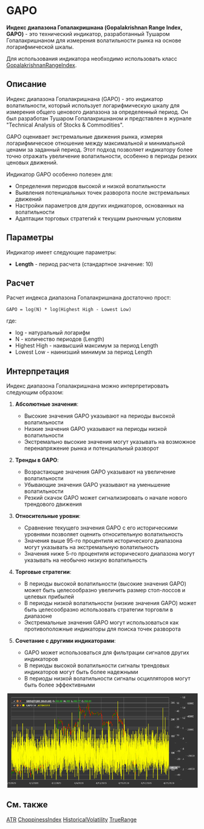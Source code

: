 # GAPO

**Индекс диапазона Гопалакришнана (Gopalakrishnan Range Index, GAPO)** - это технический индикатор, разработанный Тушаром Гопалакришнаном для измерения волатильности рынка на основе логарифмической шкалы.

Для использования индикатора необходимо использовать класс [GopalakrishnanRangeIndex](xref:StockSharp.Algo.Indicators.GopalakrishnanRangeIndex).

## Описание

Индекс диапазона Гопалакришнана (GAPO) - это индикатор волатильности, который использует логарифмическую шкалу для измерения общего ценового диапазона за определенный период. Он был разработан Тушаром Гопалакришнаном и представлен в журнале "Technical Analysis of Stocks & Commodities".

GAPO оценивает экстремальные движения рынка, измеряя логарифмическое отношение между максимальной и минимальной ценами за заданный период. Этот подход позволяет индикатору более точно отражать увеличение волатильности, особенно в периоды резких ценовых движений.

Индикатор GAPO особенно полезен для:
- Определения периодов высокой и низкой волатильности
- Выявления потенциальных точек разворота после экстремальных движений
- Настройки параметров для других индикаторов, основанных на волатильности
- Адаптации торговых стратегий к текущим рыночным условиям

## Параметры

Индикатор имеет следующие параметры:
- **Length** - период расчета (стандартное значение: 10)

## Расчет

Расчет индекса диапазона Гопалакришнана достаточно прост:

```
GAPO = log(N) * log(Highest High - Lowest Low)
```

где:
- log - натуральный логарифм
- N - количество периодов (Length)
- Highest High - наивысший максимум за период Length
- Lowest Low - наинизший минимум за период Length

## Интерпретация

Индекс диапазона Гопалакришнана можно интерпретировать следующим образом:

1. **Абсолютные значения**:
   - Высокие значения GAPO указывают на периоды высокой волатильности
   - Низкие значения GAPO указывают на периоды низкой волатильности
   - Экстремально высокие значения могут указывать на возможное перенапряжение рынка и потенциальный разворот

2. **Тренды в GAPO**:
   - Возрастающие значения GAPO указывают на увеличение волатильности
   - Убывающие значения GAPO указывают на уменьшение волатильности
   - Резкий скачок GAPO может сигнализировать о начале нового трендового движения

3. **Относительные уровни**:
   - Сравнение текущего значения GAPO с его историческими уровнями позволяет оценить относительную волатильность
   - Значения выше 95-го процентиля исторического диапазона могут указывать на экстремальную волатильность
   - Значения ниже 5-го процентиля исторического диапазона могут указывать на необычно низкую волатильность

4. **Торговые стратегии**:
   - В периоды высокой волатильности (высокие значения GAPO) может быть целесообразно увеличить размер стоп-лоссов и целевых прибылей
   - В периоды низкой волатильности (низкие значения GAPO) может быть целесообразно использовать стратегии торговли в диапазоне
   - Экстремальные значения GAPO могут использоваться как противоположные индикаторы для поиска точек разворота

5. **Сочетание с другими индикаторами**:
   - GAPO может использоваться для фильтрации сигналов других индикаторов
   - В периоды высокой волатильности сигналы трендовых индикаторов могут быть более надежными
   - В периоды низкой волатильности сигналы осцилляторов могут быть более эффективными

![indicator_gopalakrishnan_range_index](../../../../images/indicator_gopalakrishnan_range_index.png)

## См. также

[ATR](atr.md)
[ChoppinessIndex](choppiness_index.md)
[HistoricalVolatility](historical_volatility.md)
[TrueRange](true_range.md)